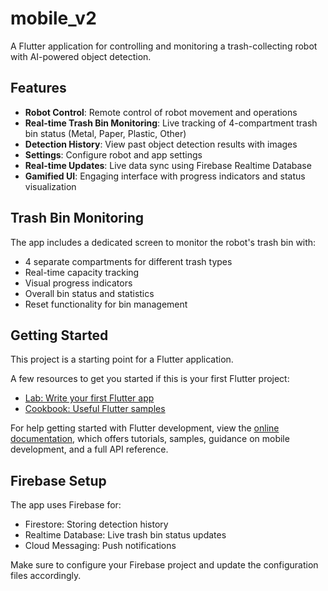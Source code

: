 # mobile_v2

A Flutter application for controlling and monitoring a trash-collecting robot with AI-powered object detection.

## Features

- **Robot Control**: Remote control of robot movement and operations
- **Real-time Trash Bin Monitoring**: Live tracking of 4-compartment trash bin status (Metal, Paper, Plastic, Other)
- **Detection History**: View past object detection results with images
- **Settings**: Configure robot and app settings
- **Real-time Updates**: Live data sync using Firebase Realtime Database
- **Gamified UI**: Engaging interface with progress indicators and status visualization

## Trash Bin Monitoring

The app includes a dedicated screen to monitor the robot's trash bin with:
- 4 separate compartments for different trash types
- Real-time capacity tracking
- Visual progress indicators
- Overall bin status and statistics
- Reset functionality for bin management

## Getting Started

This project is a starting point for a Flutter application.

A few resources to get you started if this is your first Flutter project:

- [Lab: Write your first Flutter app](https://docs.flutter.dev/get-started/codelab)
- [Cookbook: Useful Flutter samples](https://docs.flutter.dev/cookbook)

For help getting started with Flutter development, view the
[online documentation](https://docs.flutter.dev/), which offers tutorials,
samples, guidance on mobile development, and a full API reference.

## Firebase Setup

The app uses Firebase for:
- Firestore: Storing detection history
- Realtime Database: Live trash bin status updates
- Cloud Messaging: Push notifications

Make sure to configure your Firebase project and update the configuration files accordingly.
